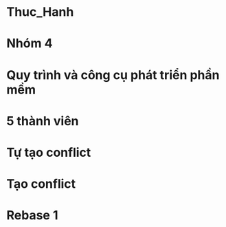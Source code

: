 ﻿# Thuc_Hanh
# Nhóm 4
# Quy trình và công cụ phát triển phần mềm
# 5 thành viên
# Tự tạo conflict
# Tạo conflict
# Rebase 1